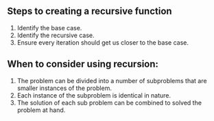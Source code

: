 ## Steps to creating a recursive function

1. Identify the base case.
2. Identify the recursive case.
3. Ensure every iteration should get us closer to the base case.

## When to consider using recursion:

1. The problem can be divided into a number of subproblems that are smaller instances of the problem.
2. Each instance of the subproblem is identical in nature.
3. The solution of each sub problem can be combined to solved the problem at hand.

